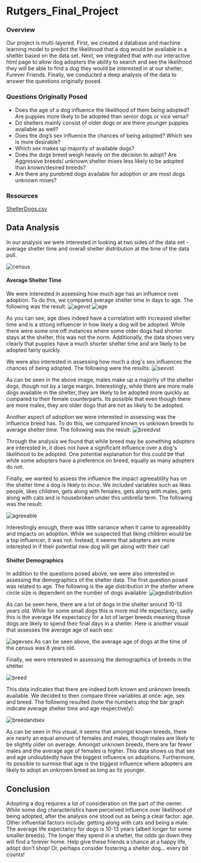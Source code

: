 # Rutgers_Final_Project

### Overview
Our project is multi-layered. First, we created a database and machine learning model to predict the likelihood that a dog would be available in a shelter based on the data set. Next, we integrated that with our interactive html page to allow dog adopters the ability to search and see the likelihood they will be able to find a dog they would be interested in at our shelter, Furever Friends. Finally, we conducted a deep analysis of the data to answer the questions originally posed.

### Questions Originally Posed

- Does the age of a dog influence the likelihood of them being adopted? Are puppies more likely to be adopted than senior dogs or vice versa?
- Do shelters mainly consist of older dogs or are there younger puppies available as well?
- Does the dog’s sex influence the chances of being adopted? Which sex is more desirable?
- Which sex makes up majority of available dogs?
- Does the dogs breed weigh heavily on the decision to adopt? Are Aggressive breeds/ unknown shelter mixes less likely to be adopted than known/desired breeds?
- Are there any purebred dogs available for adoption or are most dogs unknown mixes?

### Resources
[ShelterDogs.csv](https://www.kaggle.com/datasets/jmolitoris/adoptable-dogs?select=ShelterDogs.csv)


## Data Analysis

In our analysis we were interested in looking at two sides of the data set - average shelter time and overall shelter distribution at the time of the data pull. 

![census](https://github.com/nataliecagno/Rutgers_Final_Project/blob/Analysis/Resources/Census.png)

#### Average Shelter Time
We were interested in assessing how much age has an influence over adoption. To do this, we compared average shelter time in days to age. The following was the result:
![agevst](https://github.com/nataliecagno/Rutgers_Final_Project/blob/Analysis/Resources/Age%20v%20Shelter%20Time.png)
![age](https://github.com/nataliecagno/Rutgers_Final_Project/blob/Analysis/Resources/Shelter%20Time%20by%20Age.png)

As you can see, age does indeed have a correlation with increased shelter time and is a strong influencer in how likely a dog will be adopted. While there were some one off instances where some older dogs had shorter stays at the shelter, this was not the norm. Additionally, the data shows very clearly that puppies have a much shorter shelter time and are likely to be adopted fairly quickly. 

We were also interested in assessing how much a dog's sex influences the chances of being adopted. The following were the results:
![sexvst](https://github.com/nataliecagno/Rutgers_Final_Project/blob/Analysis/Resources/Shelter%20Time%20by%20Sex.png)

As can be seen in the above image, males make up a majority of the shelter dogs, though not by a large margin. Interestingly, while there are more male dogs available in the shelter, they are likely to be adopted more quickly as compared to their female counterparts. Its possible that even though there are more males, they are older dogs that are not as likely to be adopted.


Another aspect of adoption we were interested in assessing was the influence breed has. To do this, we compared known vs unknown breeds to average shelter time. The following was the result:
![breedvst](https://github.com/nataliecagno/Rutgers_Final_Project/blob/Analysis/Resources/Shelter%20Time%20by%20Breed.png)

Through the analysis we found that while breed may be something adopters are interested in, it does not have a significant influence over a dog's likelihood to be adopted. One potential explanation for this could be that while some adopters have a preference on breed, equally as many adopters do not.

Finally, we wanted to assess the influence the impact agreeability has on the shelter time a dog is likely to incur. We included variables such as likes people, likes children, gets along with females, gets along with males, gets along with cats and is housebroken under this umbrella term. The following was the result:

![agreeable](https://github.com/nataliecagno/Rutgers_Final_Project/blob/Analysis/Resources/Shelter%20Time%20by%20Agreeability.png)

Interestingly enough, there was little variance when it came to agreeability and impacts on adoption. While we suspected that liking children would be a top influencer, it was not. Instead, it seems that adopters are more interested in if their potential new dog will get along with their cat!

#### Shelter Demographics
In addition to the questions posed above, we were also interested in assessing the demographics of the shelter data. The first question posed was related to age. The following is the age distribution in the shelter where circle size is dependent on the number of dogs available: 
![agedistribution](https://github.com/nataliecagno/Rutgers_Final_Project/blob/Analysis/Resources/Age%20Distribution.png)


As can be seen here, there are a lot of dogs in the shelter around 10-13 years old. While for some small dogs this is more mid life expectancy, sadly this is the average life expectancy for a lot of larger breeds meaning those dogs are likely to spend their final days in a shelter. Here is another visual that assesses the average age of each sex:

![agevsex](https://github.com/nataliecagno/Rutgers_Final_Project/blob/Analysis/Resources/Average%20Age%20of%20Each%20Sex.png)
As can be seen above, the average age of dogs at the time of the census was 8 years old.

Finally, we were interested in assessing the demographics of breeds in the shelter. 

![breed](https://github.com/nataliecagno/Rutgers_Final_Project/blob/Analysis/Resources/Breed%20Distribution.png)

This data indicates that there are indeed both known and unknown breeds available. We decided to then compare three variables at once: age, sex and breed. The following resulted (note the numbers atop the bar graph indicate average shelter time and age respectively):

![breedandsex](https://github.com/nataliecagno/Rutgers_Final_Project/blob/Analysis/Resources/Shelter%20Time%20by%20Sex%20and%20Breed.png)

As can be seen in this visual, it seems that amongst known breeds, there are nearly an equal amount of females and males, though males are likely to be slightly older on average. Amongst unknown breeds, there are far fewer males and the average age of females is higher. This data shows us that sex and age undoubtedly have the biggest influence on adoptions. Furthermore, its possible to surmise that age is the biggest influence where adopters are likely to adopt an unknown breed as long as its younger. 


## Conclusion
Adopting a dog requires a lot of consideration on the part of the owner. While some dog characteristics have perceived influence over likelihood of being adopted, after the analysis one stood out as being a clear factor: age. 
Other influential factors include: getting along with cats and being a male.
The average life expectancy for dogs is 10-13 years (albeit longer for some smaller breeds). The longer they spend in a shelter, the odds go down they will find a forever home. Help give these friends a chance at a happy life, adopt don’t shop! Or, perhaps consider fostering a shelter dog… every bit counts!

